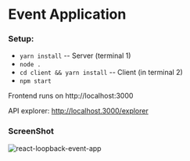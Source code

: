 # Event Application

### Setup:

- `yarn install` -- Server (terminal 1)
- `node .`
- `cd client && yarn install` -- Client (in terminal 2)
- `npm start`

Frontend runs on http://localhost:3000

API explorer: http://localhost.3000/explorer

### ScreenShot
![react-loopback-event-app](https://github.com/dreamweaver220/react-loopback-event-app/client/public/screenshot.png)
